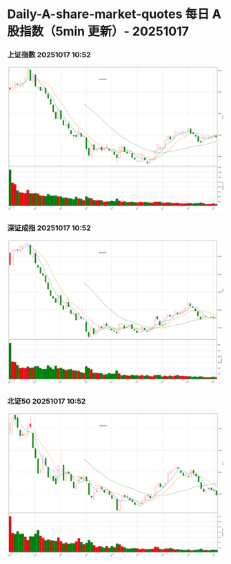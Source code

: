
# Daily-A-share-market-quotes 每日 A 股指数（5min 更新）- 20251017

### 上证指数 20251017 10:52
![](./fig/2025/10/20251017-sh000001.png)

### 深证成指 20251017 10:52
![](./fig/2025/10/20251017-sz399001.png)

### 北证50 20251017 10:52
![](./fig/2025/10/20251017-bj899050.png)
